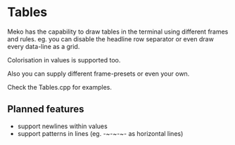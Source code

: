# Tables

Meko has the capability to draw tables in the terminal using different frames and rules.
eg. you can disable the headline row separator or even draw every data-line as a grid.

Colorisation in values is supported too.

Also you can supply different frame-presets or even your own.

Check the Tables.cpp for examples.

## Planned features

- support newlines within values
- support patterns in lines (eg. -~-~-~- as horizontal lines)
